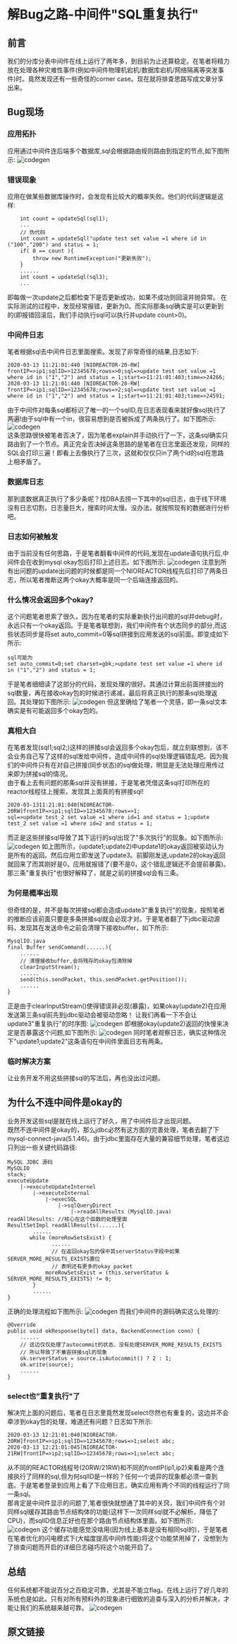 # 解Bug之路-中间件"SQL重复执行"
## 前言
我们的分库分表中间件在线上运行了两年多，到目前为止还算稳定。在笔者将精力放在处理各种灾难性事件(例如中间件物理机宕机/数据库宕机/网络隔离等突发事件)时。竟然发现还有一些奇怪的corner case。现在就将排查思路写成文章分享出来。
## Bug现场
### 应用拓扑
应用通过中间件连后端多个数据库,sql会根据路由规则路由到指定的节点,如下图所示:
![codegen](/Users/alchemystar/image/duplicate_sql/app_octopus_struct.png)  
### 错误现象
应用在做某些数据库操作时，会发现有比较大的概率失败。他们的代码逻辑是这样:

```
	int count = updateSql(sql1);
	...
	// 伪代码
	int count = updateSql("update test set value =1 where id in ("100","200") and status = 1;
	if( 0 == count ){
		throw new RuntimeException("更新失败");
	}
	......
	int count = updateSql(sql3);
	...
```
即每做一次update之后都检查下是否更新成功，如果不成功则回滚并抛异常。
在实际测试的过程中，发现经常报错，更新为0。而实际那条sql确实是可以更新到的(即报错回滚后，我们手动执行sql可以执行并update count>0)。
### 中间件日志
笔者根据sql去中间件日志里面搜索。发现了非常奇怪的结果,日志如下:

```
2020-03-13 11:21:01:440 [NIOREACTOR-20-RW] frontIP=>ip1;sqlID=>12345678;rows=>0;sql=>update test set value =1 where id in ("1","2") and status = 1;start=>11:21:01:403;time=>24266;
2020-03-13 11:21:01:440 [NIOREACTOR-20-RW] frontIP=>ip1;sqlID=>12345678;rows=>2;sql=>update test set value =1 where id in ("1","2") and status = 1;start=>11:21:01:403;time=>24591;
```
由于中间件对每条sql都标识了唯一的一个sqlID,在日志表现看来就好像sql执行了两遍!由于sql中有一个in，很容易想到是否被拆成了两条执行了。如下图所示:
![codegen](/Users/alchemystar/image/duplicate_sql/multi_node.png)  
这条思路很快被笔者否决了，因为笔者explain并手动执行了一下，这条sql确实只路由到了一个节点。真正完全否决掉这条思路的是笔者在日志里面还发现，同样的SQL会打印三遍！即看上去像执行了三次，这就和仅仅只in了两个id的sql在思路上相矛盾了。
### 数据库日志
那到底数据真正执行了多少条呢？找DBA去捞一下其中的sql日志，由于线下环境没有日志切割，日志量巨大，搜索时间太慢。没办法，就按照现有的数据进行分析吧。
### 日志如何被触发
由于当前没有任何思路，于是笔者翻看中间件的代码,发现在update语句执行后,中间件会在收到mysql okay包后打印上述日志。如下图所示:
![codegen](/Users/alchemystar/image/duplicate_sql/multi_log.png) 
注意到所有出问题的update出问题的时候都是同一个NIOREACTOR线程先后打印了两条日志，所以笔者推断这两个okay大概率是同一个后端连接返回的。
### 什么情况会返回多个okay?
这个问题笔者思索了很久，因为在笔者的实际重新执行出问题的sql并debug时，永远只有一个okay返回。于是笔者联想到，我们中间件有个状态同步的部分,而这些状态同步是将set auto\_commit=0等sql拼接到应用发送的sql前面。即变成如下所示:

```
sql可能为
set auto_commit=0;set charset=gbk;>update test set value =1 where id in ("1","2") and status = 1;
```
于是笔者细细读了这部分的代码，发现处理的很好。其通过计算出前面拼接出的sql数量，再在接收okay包的时候进行递减，最后将真正执行的那条sql处理返回。其处理如下图所示:
![codegen](/Users/alchemystar/image/duplicate_sql/sql_refcount.png)
但这里确给了笔者一个灵感，即一条sql文本确实是有可能返回多个okay包的。
### 真相大白
在笔者发现(sql1;sql2;)这样的拼接sql会返回多个okay包后，就立刻联想到，该不会业务自己写了这样的sql发给中间件，造成中间件的sql处理逻辑错乱吧。因为我们的中间件只有在对自己拼接(同步状态)的sql做处理，明显是无法处理应用传过来即为拼接sql的情况。     
由于看上去有问题的那条sql并没有拼接，于是笔者凭借这条sql打印所在的reactor线程往上搜索，发现其上面真的有拼接sql!

```
2020-03-1311:21:01:040[NIOREACTOR-20RW]frontIP=>ip1;sqlID=>12345678;rows=>1;
sql=>update test_2 set value =1 where id=1 and status = 1;update test_2 set value =1 where id=2 and status = 1;
```
而正是这些拼接sql导致了其下运行的sql出现了"多次执行"的现象。如下图所示:
![codegen](/Users/alchemystar/image/duplicate_sql/multi_okay_err.png)
如上图所示，(update1;update2)中update1的okay返回被驱动认为是所有的返回。然后应用立即发送了update3。前脚刚发送,update2的okay返回就回来了而其刚好是0，应用就报错了(要不是0，这个错乱逻辑还不会提前暴露)。那三条"重复执行"也很好解释了，就是之前的拼接sql会有三条。

### 为何是概率出现
但奇怪的是，并不是每次拼接sql都会造成update3"重复执行"的现象，按照笔者的推断应该前面只要是多条拼接sql就会必现才对。于是笔者翻了下jdbc驱动源码，发现其在发送命令之前会清理下接收buffer，如下所示:

```
MysqlIO.java
final Buffer sendCommand(......){
	......
	// 清理接收buffer,会将残存的okay包清除掉
	clearInputStream();
	......
	send(this.sendPacket, this.sendPacket.getPosition());
	......
}
```
正是由于clearInputStream()使得错误非必现(暴露)，如果okay(update2)在应用发送第三条sql前先到jdbc驱动会被驱动忽略！
让我们再看一下不会让update3"重复执行"的时序图:
![codegen](/Users/alchemystar/image/duplicate_sql/update3_okay.png)
即根据okay(update2)返回的快慢来决定是否暴露这个问题,如下图所示:
![codegen](/Users/alchemystar/image/duplicate_sql/update2_timeline.png)
同时笔者观察日志，确实这种情况下"update1;update2"这条语句在中间件里面日志有两条。
### 临时解决方案
让业务开发不用这些拼接sql的写法后，再也没出过问题。
## 为什么不连中间件是okay的
业务开发这些sql是就在线上运行了好久，用了中间件后才出现问题。     
既然不连中间件是okay的，那么jdbc必然有这方面的完善处理，笔者去翻了下mysql-connect-java(5.1.46)。由于jdbc里面存在大量的兼容细节处理，笔者这边只列出一些关键代码路径:

```
MySQL JDBC 源码
MySQLIO
stack;
executeUpdate
	|->executeUpdateInternel
		|->executeInternal
			|->execSQL
				|->sqlQueryDirect
					|->readAllResults (MysqlIO.java)
readAllResults: //核心在这个函数的处理里面
ResultSetImpl readAllResults(......){
		......
       while (moreRowSetsExist) {
			  ......
			  // 在返回okay包的保中其serverStatus字段中如果SERVER_MORE_RESULTS_EXISTS置位
			  // 表明还有更多的okay packet
            moreRowSetsExist = (this.serverStatus & SERVER_MORE_RESULTS_EXISTS) != 0;
        }
        ......
}
```
正确的处理流程如下图所示:
![codegen](/Users/alchemystar/image/duplicate_sql/handle_okay.png)
而我们中间件的源码确实这么处理的:

```
@Override
public void okResponse(byte[] data, BackendConnection conn) {
	......
	// 这边仅仅处理了autocommit的状态，没有处理SERVER_MORE_RESULTS_EXISTS
	// 所以导致了不兼容拼接sql的现象
	ok.serverStatus = source.isAutocommit() ? 2 : 1;
	ok.write(source);
	......
}
```



### select也"重复执行"了
解决完上面的问题后，笔者在日志里竟然发现select尽然也有重复的，这边并不会牵涉到okay包的处理，难道还有问题？日志如下所示:

```
2020-03-13 12:21:01:040[NIOREACTOR-20RW]frontIP=>ip1;sqlID=>12345678;rows=>1;select abc;
2020-03-13 12:21:01:045[NIOREACTOR-21RW]frontIP=>ip2;sqlID=>12345678;rows=>1;select abc;
```
从不同的REACTOR线程号(20RW/21RW)和不同的frontIP(ip1,ip2)来看是两个连接执行了同样的sql,但为何sqlID是一样的？任何一个诡异的现象都必须一查到底。于是笔者登录到应用上看了下应用日志，确实应用有两个不同的线程运行了同一条sql。       
那肯定是中间件显示的问题了,笔者很快就想通了其中的关窍，我们中间件有个对同样sql缓存其路由节点结构体的功能(这样下一次同样sql就不必解析，降低了CPU)，而sqlID信息正好也在那个路由节点结构体里面。如下图所示:     
![codegen](/Users/alchemystar/image/duplicate_sql/duplicate_select.png)
这个缓存功能感觉没啥用(因为线上基本是没有相同sql的)，于是笔者在笔者优化的闪电模式下(大幅度提高中间件性能)将这个功能禁用掉了，没想到为了排查问题而开启的详细日志碰巧将这个功能开启了。
## 总结
任何系统都不能说百分之百稳定可靠，尤其是不能立flag。在线上运行了好几年的系统也是如此。只有对所有预料外的现象进行细致的追查与深入的分析并解决，才能让我们的系统越来越可靠。
![codegen](/Users/alchemystar/image/duplicate_sql/spring-advice.png)
## 原文链接
